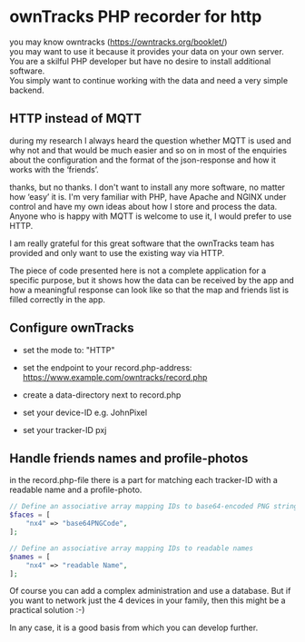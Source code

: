 # ownTracks PHP recorder for http

you may know owntracks (https://owntracks.org/booklet/)  
you may want to use it because it provides your data on your own server.  
You are a skilful PHP developer but have no desire to install additional software.  
You simply want to continue working with the data and need a very simple backend.

## HTTP instead of MQTT

during my research I always heard the question whether MQTT is used and why not and that would be much easier and so on in most of the enquiries about the configuration and the format of the json-response and how it works with the ‘friends’.

thanks, but no thanks. I don't want to install any more software, no matter how ‘easy’ it is. I'm very familiar with PHP, have Apache and NGINX under control and have my own ideas about how I store and process the data. Anyone who is happy with MQTT is welcome to use it, I would prefer to use HTTP.

I am really grateful for this great software that the ownTracks team has provided and only want to use the existing way via HTTP.

The piece of code presented here is not a complete application for a specific purpose, but it shows how the data can be received by the app and how a meaningful response can look like so that the map and friends list is filled correctly in the app.  

## Configure ownTracks

* set the mode to: "HTTP"

* set the endpoint to your record.php-address: https://www.example.com/owntracks/record.php

* create a data-directory next to record.php

* set your device-ID e.g. JohnPixel
 
* set your tracker-ID pxj

## Handle friends names and profile-photos

in the record.php-file there is a part for matching each tracker-ID with a readable name and a profile-photo.

```php
// Define an associative array mapping IDs to base64-encoded PNG strings for faces
$faces = [
    "nx4" => "base64PNGCode",
];

// Define an associative array mapping IDs to readable names
$names = [
    "nx4" => "readable Name",
];
```

Of course you can add a complex administration and use a database. But if you want to network just the 4 devices in your family, then this might be a practical solution :-)

In any case, it is a good basis from which you can develop further.


